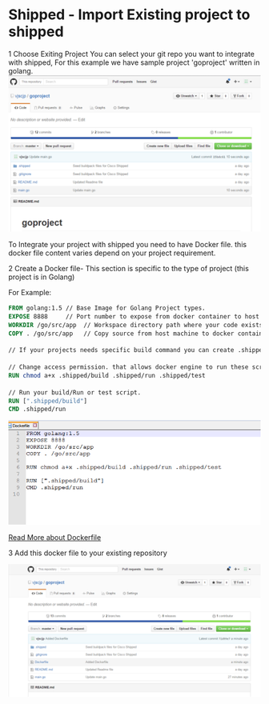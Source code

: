 # Shipped - Import Existing project to shipped

1 Choose Exiting Project
You can select your git repo you want to integrate with shipped, For this example we have sample project 'goproject' written in golang. 
![](assets/1.PNG)


To Integrate your project with shipped you need to have Docker file. this docker file content varies depend on your project requirement.

2 Create a Docker file- This section is specific to the type of project (this project is in Golang)

For Example:
```Dockerfile
FROM golang:1.5 // Base Image for Golang Project types.
EXPOSE 8888     // Port number to expose from docker container to host server.
WORKDIR /go/src/app  // Workspace directory path where your code exists
COPY . /go/src/app   // Copy source from host machine to docker container.

// If your projects needs specific build command you can create .shipped directory and place your build/run or test file inside this directory

// Change access permission. that allows docker engine to run these scripts 
RUN chmod a+x .shipped/build .shipped/run .shipped/test

// Run your build/Run or test script.
RUN [".shipped/build"]
CMD .shipped/run
```
![](assets/2.PNG)

[Read More about Dockerfile](https://docs.docker.com/engine/reference/builder/)

3 Add this docker file to your existing repository

![](assets/3.PNG)
